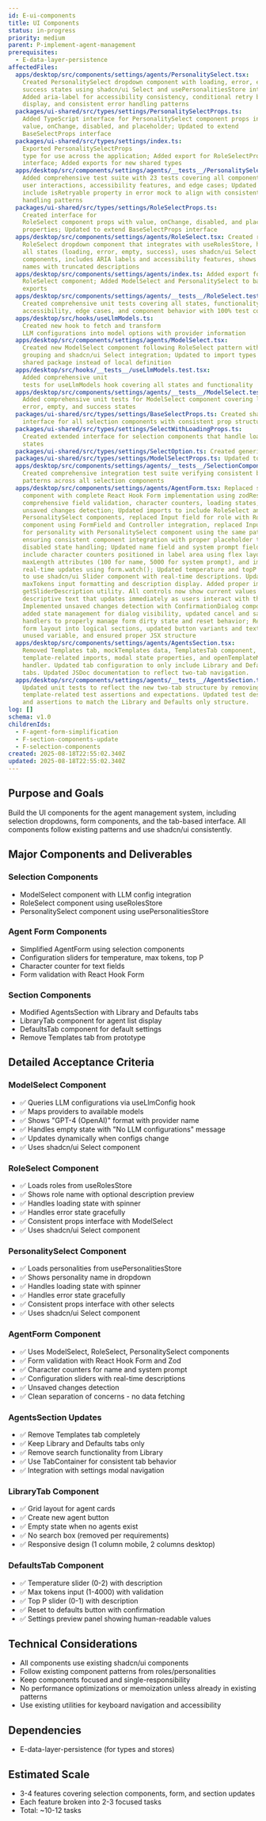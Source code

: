 ```yaml
---
id: E-ui-components
title: UI Components
status: in-progress
priority: medium
parent: P-implement-agent-management
prerequisites:
  - E-data-layer-persistence
affectedFiles:
  apps/desktop/src/components/settings/agents/PersonalitySelect.tsx:
    Created PersonalitySelect dropdown component with loading, error, empty, and
    success states using shadcn/ui Select and usePersonalitiesStore integration;
    Added aria-label for accessibility consistency, conditional retry button
    display, and consistent error handling patterns
  packages/ui-shared/src/types/settings/PersonalitySelectProps.ts:
    Added TypeScript interface for PersonalitySelect component props including
    value, onChange, disabled, and placeholder; Updated to extend
    BaseSelectProps interface
  packages/ui-shared/src/types/settings/index.ts:
    Exported PersonalitySelectProps
    type for use across the application; Added export for RoleSelectProps
    interface; Added exports for new shared types
  apps/desktop/src/components/settings/agents/__tests__/PersonalitySelect.test.tsx:
    Added comprehensive test suite with 23 tests covering all component states,
    user interactions, accessibility features, and edge cases; Updated test to
    include isRetryable property in error mock to align with consistent error
    handling patterns
  packages/ui-shared/src/types/settings/RoleSelectProps.ts:
    Created interface for
    RoleSelect component props with value, onChange, disabled, and placeholder
    properties; Updated to extend BaseSelectProps interface
  apps/desktop/src/components/settings/agents/RoleSelect.tsx: Created reusable
    RoleSelect dropdown component that integrates with useRolesStore, handles
    all states (loading, error, empty, success), uses shadcn/ui Select
    components, includes ARIA labels and accessibility features, shows role
    names with truncated descriptions
  apps/desktop/src/components/settings/agents/index.ts: Added export for
    RoleSelect component; Added ModelSelect and PersonalitySelect to barrel
    exports
  apps/desktop/src/components/settings/agents/__tests__/RoleSelect.test.tsx:
    Created comprehensive unit tests covering all states, functionality,
    accessibility, edge cases, and component behavior with 100% test coverage
  apps/desktop/src/hooks/useLlmModels.ts:
    Created new hook to fetch and transform
    LLM configurations into model options with provider information
  apps/desktop/src/components/settings/agents/ModelSelect.tsx:
    Created new ModelSelect component following RoleSelect pattern with provider
    grouping and shadcn/ui Select integration; Updated to import types from
    shared package instead of local definition
  apps/desktop/src/hooks/__tests__/useLlmModels.test.tsx:
    Added comprehensive unit
    tests for useLlmModels hook covering all states and functionality
  apps/desktop/src/components/settings/agents/__tests__/ModelSelect.test.tsx:
    Added comprehensive unit tests for ModelSelect component covering loading,
    error, empty, and success states
  packages/ui-shared/src/types/settings/BaseSelectProps.ts: Created shared base
    interface for all selection components with consistent prop structure
  packages/ui-shared/src/types/settings/SelectWithLoadingProps.ts:
    Created extended interface for selection components that handle loading
    states
  packages/ui-shared/src/types/settings/SelectOption.ts: Created generic option structure for consistency across selection components
  packages/ui-shared/src/types/settings/ModelSelectProps.ts: Updated to extend BaseSelectProps interface
  apps/desktop/src/components/settings/agents/__tests__/SelectionComponents.integration.test.tsx:
    Created comprehensive integration test suite verifying consistent behavior
    patterns across all selection components
  apps/desktop/src/components/settings/agents/AgentForm.tsx: Replaced stub
    component with complete React Hook Form implementation using zodResolver,
    comprehensive field validation, character counters, loading states, and
    unsaved changes detection; Updated imports to include RoleSelect and
    PersonalitySelect components, replaced Input field for role with RoleSelect
    component using FormField and Controller integration, replaced Input field
    for personality with PersonalitySelect component using the same pattern,
    ensuring consistent component integration with proper placeholder text and
    disabled state handling; Updated name field and system prompt field to
    include character counters positioned in label area using flex layout, added
    maxLength attributes (100 for name, 5000 for system prompt), and implemented
    real-time updates using form.watch(); Updated temperature and topP sliders
    to use shadcn/ui Slider component with real-time descriptions. Updated
    maxTokens input formatting and description display. Added proper imports for
    getSliderDescription utility. All controls now show current values with
    descriptive text that updates immediately as users interact with them.;
    Implemented unsaved changes detection with ConfirmationDialog component,
    added state management for dialog visibility, updated cancel and save
    handlers to properly manage form dirty state and reset behavior; Reorganized
    form layout into logical sections, updated button variants and text, removed
    unused variable, and ensured proper JSX structure
  apps/desktop/src/components/settings/agents/AgentsSection.tsx:
    Removed Templates tab, mockTemplates data, TemplatesTab component,
    template-related imports, modal state properties, and openTemplateModal
    handler. Updated tab configuration to only include Library and Defaults
    tabs. Updated JSDoc documentation to reflect two-tab navigation.
  apps/desktop/src/components/settings/agents/__tests__/AgentsSection.test.tsx:
    Updated unit tests to reflect the new two-tab structure by removing all
    template-related test assertions and expectations. Updated test descriptions
    and assertions to match the Library and Defaults only structure.
log: []
schema: v1.0
childrenIds:
  - F-agent-form-simplification
  - F-section-components-update
  - F-selection-components
created: 2025-08-18T22:55:02.340Z
updated: 2025-08-18T22:55:02.340Z
---
```


## Purpose and Goals

Build the UI components for the agent management system, including selection dropdowns, form components, and the tab-based interface. All components follow existing patterns and use shadcn/ui consistently.

## Major Components and Deliverables

### Selection Components

- ModelSelect component with LLM config integration
- RoleSelect component using useRolesStore
- PersonalitySelect component using usePersonalitiesStore

### Agent Form Components

- Simplified AgentForm using selection components
- Configuration sliders for temperature, max tokens, top P
- Character counter for text fields
- Form validation with React Hook Form

### Section Components

- Modified AgentsSection with Library and Defaults tabs
- LibraryTab component for agent list display
- DefaultsTab component for default settings
- Remove Templates tab from prototype

## Detailed Acceptance Criteria

### ModelSelect Component

- ✅ Queries LLM configurations via useLlmConfig hook
- ✅ Maps providers to available models
- ✅ Shows "GPT-4 (OpenAI)" format with provider name
- ✅ Handles empty state with "No LLM configurations" message
- ✅ Updates dynamically when configs change
- ✅ Uses shadcn/ui Select component

### RoleSelect Component

- ✅ Loads roles from useRolesStore
- ✅ Shows role name with optional description preview
- ✅ Handles loading state with spinner
- ✅ Handles error state gracefully
- ✅ Consistent props interface with ModelSelect
- ✅ Uses shadcn/ui Select component

### PersonalitySelect Component

- ✅ Loads personalities from usePersonalitiesStore
- ✅ Shows personality name in dropdown
- ✅ Handles loading state with spinner
- ✅ Handles error state gracefully
- ✅ Consistent props interface with other selects
- ✅ Uses shadcn/ui Select component

### AgentForm Component

- ✅ Uses ModelSelect, RoleSelect, PersonalitySelect components
- ✅ Form validation with React Hook Form and Zod
- ✅ Character counters for name and system prompt
- ✅ Configuration sliders with real-time descriptions
- ✅ Unsaved changes detection
- ✅ Clean separation of concerns - no data fetching

### AgentsSection Updates

- ✅ Remove Templates tab completely
- ✅ Keep Library and Defaults tabs only
- ✅ Remove search functionality from Library
- ✅ Use TabContainer for consistent tab behavior
- ✅ Integration with settings modal navigation

### LibraryTab Component

- ✅ Grid layout for agent cards
- ✅ Create new agent button
- ✅ Empty state when no agents exist
- ✅ No search box (removed per requirements)
- ✅ Responsive design (1 column mobile, 2 columns desktop)

### DefaultsTab Component

- ✅ Temperature slider (0-2) with description
- ✅ Max tokens input (1-4000) with validation
- ✅ Top P slider (0-1) with description
- ✅ Reset to defaults button with confirmation
- ✅ Settings preview panel showing human-readable values

## Technical Considerations

- All components use existing shadcn/ui components
- Follow existing component patterns from roles/personalities
- Keep components focused and single-responsibility
- No performance optimizations or memoization unless already in existing patterns
- Use existing utilities for keyboard navigation and accessibility

## Dependencies

- E-data-layer-persistence (for types and stores)

## Estimated Scale

- 3-4 features covering selection components, form, and section updates
- Each feature broken into 2-3 focused tasks
- Total: ~10-12 tasks

